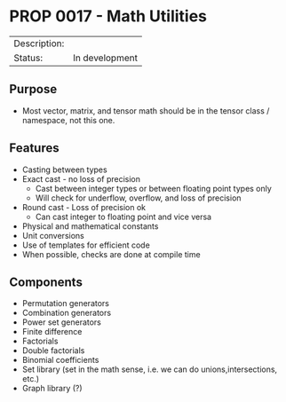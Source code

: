 # PROP 0017 - Math Utilities

|                |                                           |
|:---------------|:------------------------------------------|
| Description:   |                                           |
| Status:        | In development                            |
 

## Purpose
 * Most vector, matrix, and tensor math should be in the tensor class / namespace, not this one.

## Features
 * Casting between types
 * Exact cast - no loss of precision
   * Cast between integer types or between floating point types only
   * Will check for underflow, overflow, and loss of precision
 * Round cast - Loss of precision ok
   * Can cast integer to floating point and vice versa
 * Physical and mathematical constants
 * Unit conversions
 * Use of templates for efficient code
 * When possible, checks are done at compile time

## Components
 * Permutation generators
 * Combination generators
 * Power set generators
 * Finite difference
 * Factorials
 * Double factorials
 * Binomial coefficients
 * Set library (set in the math sense, i.e. we can do unions,intersections, etc.)
 * Graph library (?)
